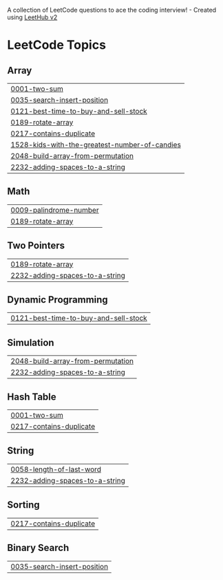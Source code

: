 A collection of LeetCode questions to ace the coding interview! - Created using [LeetHub v2](https://github.com/arunbhardwaj/LeetHub-2.0)
<!---LeetCode Topics Start-->
# LeetCode Topics
## Array
|  |
| ------- |
| [0001-two-sum](https://github.com/Amaljith34/leetcode/tree/master/0001-two-sum) |
| [0035-search-insert-position](https://github.com/Amaljith34/leetcode/tree/master/0035-search-insert-position) |
| [0121-best-time-to-buy-and-sell-stock](https://github.com/Amaljith34/leetcode/tree/master/0121-best-time-to-buy-and-sell-stock) |
| [0189-rotate-array](https://github.com/Amaljith34/leetcode/tree/master/0189-rotate-array) |
| [0217-contains-duplicate](https://github.com/Amaljith34/leetcode/tree/master/0217-contains-duplicate) |
| [1528-kids-with-the-greatest-number-of-candies](https://github.com/Amaljith34/leetcode/tree/master/1528-kids-with-the-greatest-number-of-candies) |
| [2048-build-array-from-permutation](https://github.com/Amaljith34/leetcode/tree/master/2048-build-array-from-permutation) |
| [2232-adding-spaces-to-a-string](https://github.com/Amaljith34/leetcode/tree/master/2232-adding-spaces-to-a-string) |
## Math
|  |
| ------- |
| [0009-palindrome-number](https://github.com/Amaljith34/leetcode/tree/master/0009-palindrome-number) |
| [0189-rotate-array](https://github.com/Amaljith34/leetcode/tree/master/0189-rotate-array) |
## Two Pointers
|  |
| ------- |
| [0189-rotate-array](https://github.com/Amaljith34/leetcode/tree/master/0189-rotate-array) |
| [2232-adding-spaces-to-a-string](https://github.com/Amaljith34/leetcode/tree/master/2232-adding-spaces-to-a-string) |
## Dynamic Programming
|  |
| ------- |
| [0121-best-time-to-buy-and-sell-stock](https://github.com/Amaljith34/leetcode/tree/master/0121-best-time-to-buy-and-sell-stock) |
## Simulation
|  |
| ------- |
| [2048-build-array-from-permutation](https://github.com/Amaljith34/leetcode/tree/master/2048-build-array-from-permutation) |
| [2232-adding-spaces-to-a-string](https://github.com/Amaljith34/leetcode/tree/master/2232-adding-spaces-to-a-string) |
## Hash Table
|  |
| ------- |
| [0001-two-sum](https://github.com/Amaljith34/leetcode/tree/master/0001-two-sum) |
| [0217-contains-duplicate](https://github.com/Amaljith34/leetcode/tree/master/0217-contains-duplicate) |
## String
|  |
| ------- |
| [0058-length-of-last-word](https://github.com/Amaljith34/leetcode/tree/master/0058-length-of-last-word) |
| [2232-adding-spaces-to-a-string](https://github.com/Amaljith34/leetcode/tree/master/2232-adding-spaces-to-a-string) |
## Sorting
|  |
| ------- |
| [0217-contains-duplicate](https://github.com/Amaljith34/leetcode/tree/master/0217-contains-duplicate) |
## Binary Search
|  |
| ------- |
| [0035-search-insert-position](https://github.com/Amaljith34/leetcode/tree/master/0035-search-insert-position) |
<!---LeetCode Topics End-->